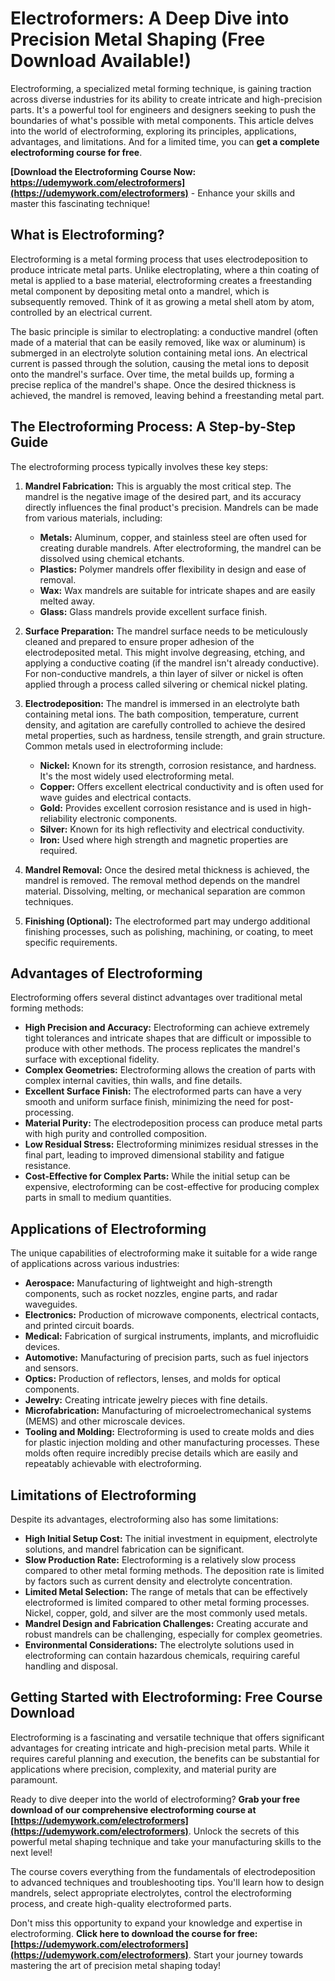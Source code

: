 # Electroformers: A Deep Dive into Precision Metal Shaping (Free Download Available!)

Electroforming, a specialized metal forming technique, is gaining traction across diverse industries for its ability to create intricate and high-precision parts. It's a powerful tool for engineers and designers seeking to push the boundaries of what's possible with metal components. This article delves into the world of electroforming, exploring its principles, applications, advantages, and limitations. And for a limited time, you can **get a complete electroforming course for free**.

**[Download the Electroforming Course Now: https://udemywork.com/electroformers](https://udemywork.com/electroformers)** - Enhance your skills and master this fascinating technique!

## What is Electroforming?

Electroforming is a metal forming process that uses electrodeposition to produce intricate metal parts. Unlike electroplating, where a thin coating of metal is applied to a base material, electroforming creates a freestanding metal component by depositing metal onto a mandrel, which is subsequently removed. Think of it as growing a metal shell atom by atom, controlled by an electrical current.

The basic principle is similar to electroplating: a conductive mandrel (often made of a material that can be easily removed, like wax or aluminum) is submerged in an electrolyte solution containing metal ions. An electrical current is passed through the solution, causing the metal ions to deposit onto the mandrel's surface. Over time, the metal builds up, forming a precise replica of the mandrel's shape. Once the desired thickness is achieved, the mandrel is removed, leaving behind a freestanding metal part.

## The Electroforming Process: A Step-by-Step Guide

The electroforming process typically involves these key steps:

1.  **Mandrel Fabrication:** This is arguably the most critical step. The mandrel is the negative image of the desired part, and its accuracy directly influences the final product's precision. Mandrels can be made from various materials, including:
    *   **Metals:** Aluminum, copper, and stainless steel are often used for creating durable mandrels. After electroforming, the mandrel can be dissolved using chemical etchants.
    *   **Plastics:** Polymer mandrels offer flexibility in design and ease of removal.
    *   **Wax:** Wax mandrels are suitable for intricate shapes and are easily melted away.
    *   **Glass:** Glass mandrels provide excellent surface finish.

2.  **Surface Preparation:** The mandrel surface needs to be meticulously cleaned and prepared to ensure proper adhesion of the electrodeposited metal. This might involve degreasing, etching, and applying a conductive coating (if the mandrel isn't already conductive). For non-conductive mandrels, a thin layer of silver or nickel is often applied through a process called silvering or chemical nickel plating.

3.  **Electrodeposition:** The mandrel is immersed in an electrolyte bath containing metal ions. The bath composition, temperature, current density, and agitation are carefully controlled to achieve the desired metal properties, such as hardness, tensile strength, and grain structure. Common metals used in electroforming include:
    *   **Nickel:** Known for its strength, corrosion resistance, and hardness. It's the most widely used electroforming metal.
    *   **Copper:** Offers excellent electrical conductivity and is often used for wave guides and electrical contacts.
    *   **Gold:** Provides excellent corrosion resistance and is used in high-reliability electronic components.
    *   **Silver:** Known for its high reflectivity and electrical conductivity.
    *   **Iron:** Used where high strength and magnetic properties are required.

4.  **Mandrel Removal:** Once the desired metal thickness is achieved, the mandrel is removed. The removal method depends on the mandrel material. Dissolving, melting, or mechanical separation are common techniques.

5.  **Finishing (Optional):** The electroformed part may undergo additional finishing processes, such as polishing, machining, or coating, to meet specific requirements.

## Advantages of Electroforming

Electroforming offers several distinct advantages over traditional metal forming methods:

*   **High Precision and Accuracy:** Electroforming can achieve extremely tight tolerances and intricate shapes that are difficult or impossible to produce with other methods. The process replicates the mandrel's surface with exceptional fidelity.
*   **Complex Geometries:** Electroforming allows the creation of parts with complex internal cavities, thin walls, and fine details.
*   **Excellent Surface Finish:** The electroformed parts can have a very smooth and uniform surface finish, minimizing the need for post-processing.
*   **Material Purity:** The electrodeposition process can produce metal parts with high purity and controlled composition.
*   **Low Residual Stress:** Electroforming minimizes residual stresses in the final part, leading to improved dimensional stability and fatigue resistance.
*   **Cost-Effective for Complex Parts:** While the initial setup can be expensive, electroforming can be cost-effective for producing complex parts in small to medium quantities.

## Applications of Electroforming

The unique capabilities of electroforming make it suitable for a wide range of applications across various industries:

*   **Aerospace:** Manufacturing of lightweight and high-strength components, such as rocket nozzles, engine parts, and radar waveguides.
*   **Electronics:** Production of microwave components, electrical contacts, and printed circuit boards.
*   **Medical:** Fabrication of surgical instruments, implants, and microfluidic devices.
*   **Automotive:** Manufacturing of precision parts, such as fuel injectors and sensors.
*   **Optics:** Production of reflectors, lenses, and molds for optical components.
*   **Jewelry:** Creating intricate jewelry pieces with fine details.
*   **Microfabrication:** Manufacturing of microelectromechanical systems (MEMS) and other microscale devices.
*   **Tooling and Molding:** Electroforming is used to create molds and dies for plastic injection molding and other manufacturing processes.  These molds often require incredibly precise details which are easily and repeatably achievable with electroforming.

## Limitations of Electroforming

Despite its advantages, electroforming also has some limitations:

*   **High Initial Setup Cost:** The initial investment in equipment, electrolyte solutions, and mandrel fabrication can be significant.
*   **Slow Production Rate:** Electroforming is a relatively slow process compared to other metal forming methods. The deposition rate is limited by factors such as current density and electrolyte concentration.
*   **Limited Metal Selection:** The range of metals that can be effectively electroformed is limited compared to other metal forming processes. Nickel, copper, gold, and silver are the most commonly used metals.
*   **Mandrel Design and Fabrication Challenges:** Creating accurate and robust mandrels can be challenging, especially for complex geometries.
*   **Environmental Considerations:** The electrolyte solutions used in electroforming can contain hazardous chemicals, requiring careful handling and disposal.

## Getting Started with Electroforming: Free Course Download

Electroforming is a fascinating and versatile technique that offers significant advantages for creating intricate and high-precision metal parts. While it requires careful planning and execution, the benefits can be substantial for applications where precision, complexity, and material purity are paramount.

Ready to dive deeper into the world of electroforming? **Grab your free download of our comprehensive electroforming course at [https://udemywork.com/electroformers](https://udemywork.com/electroformers)**. Unlock the secrets of this powerful metal shaping technique and take your manufacturing skills to the next level!

The course covers everything from the fundamentals of electrodeposition to advanced techniques and troubleshooting tips. You'll learn how to design mandrels, select appropriate electrolytes, control the electroforming process, and create high-quality electroformed parts.

Don't miss this opportunity to expand your knowledge and expertise in electroforming. **Click here to download the course for free: [https://udemywork.com/electroformers](https://udemywork.com/electroformers)**. Start your journey towards mastering the art of precision metal shaping today!
